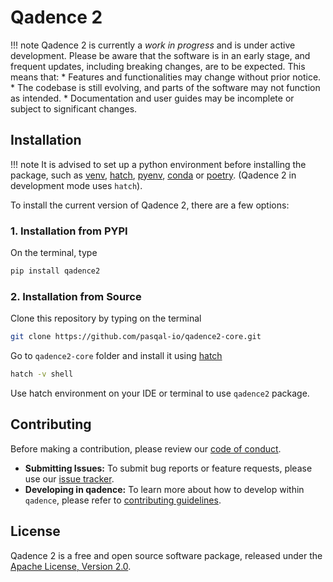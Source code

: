 # Qadence 2

!!! note
    Qadence 2 is currently a *work in progress* and is under active development. Please be aware that the software is in an early stage, and frequent updates, including breaking changes, are to be expected. This means that:
    * Features and functionalities may change without prior notice.
    * The codebase is still evolving, and parts of the software may not function as intended.
    * Documentation and user guides may be incomplete or subject to significant changes.


## Installation

!!! note
    It is advised to set up a python environment before installing the package, such as [venv](https://docs.python.org/3/library/venv.html#creating-virtual-environments), [hatch](https://hatch.pypa.io/latest/), [pyenv](https://github.com/pyenv/pyenv), [conda](https://docs.conda.io/projects/conda/en/latest/user-guide/install/index.html) or [poetry](https://python-poetry.org/). (Qadence 2 in development mode uses `hatch`).

To install the current version of Qadence 2, there are a few options:

### 1. Installation from PYPI

On the terminal, type

```bash
pip install qadence2
```

### 2. Installation from Source

Clone this repository by typing on the terminal

```bash
git clone https://github.com/pasqal-io/qadence2-core.git
```

Go to `qadence2-core` folder and install it using [hatch](https://hatch.pypa.io/latest/)

```bash
hatch -v shell
```

Use hatch environment on your IDE or terminal to use `qadence2` package.


## Contributing

Before making a contribution, please review our [code of conduct](docs/getting_started/CODE_OF_CONDUCT.md).

- **Submitting Issues:** To submit bug reports or feature requests, please use our [issue tracker](https://github.com/pasqal-io/qadence2-core/issues).
- **Developing in qadence:** To learn more about how to develop within `qadence`, please refer to [contributing guidelines](docs/getting_started/CONTRIBUTING.md).



## License

Qadence 2 is a free and open source software package, released under the [Apache License, Version 2.0](docs/getting_started/LICENSE.md).
